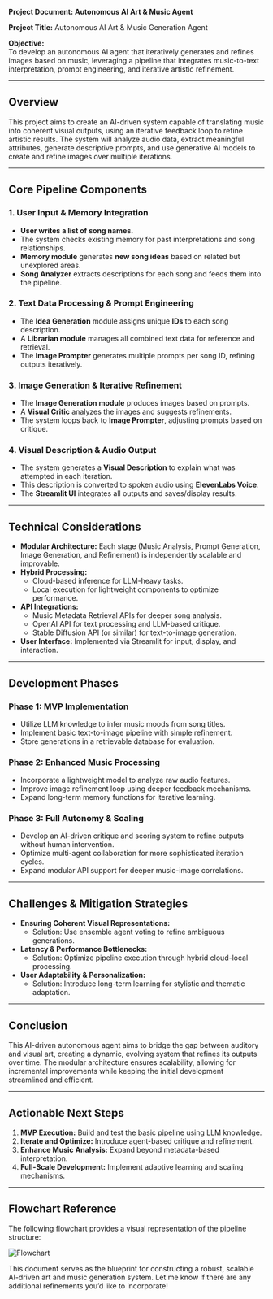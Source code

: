 **Project Document: Autonomous AI Art & Music Agent**

**Project Title:** Autonomous AI Art & Music Generation Agent

**Objective:**  
To develop an autonomous AI agent that iteratively generates and refines images based on music, leveraging a pipeline that integrates music-to-text interpretation, prompt engineering, and iterative artistic refinement.

---

## **Overview**
This project aims to create an AI-driven system capable of translating music into coherent visual outputs, using an iterative feedback loop to refine artistic results. The system will analyze audio data, extract meaningful attributes, generate descriptive prompts, and use generative AI models to create and refine images over multiple iterations.

---

## **Core Pipeline Components**

### **1. User Input & Memory Integration**
- **User writes a list of song names.**
- The system checks existing memory for past interpretations and song relationships.
- **Memory module** generates **new song ideas** based on related but unexplored areas.
- **Song Analyzer** extracts descriptions for each song and feeds them into the pipeline.

### **2. Text Data Processing & Prompt Engineering**
- The **Idea Generation** module assigns unique **IDs** to each song description.
- A **Librarian module** manages all combined text data for reference and retrieval.
- The **Image Prompter** generates multiple prompts per song ID, refining outputs iteratively.

### **3. Image Generation & Iterative Refinement**
- The **Image Generation module** produces images based on prompts.
- A **Visual Critic** analyzes the images and suggests refinements.
- The system loops back to **Image Prompter**, adjusting prompts based on critique.

### **4. Visual Description & Audio Output**
- The system generates a **Visual Description** to explain what was attempted in each iteration.
- This description is converted to spoken audio using **ElevenLabs Voice**.
- The **Streamlit UI** integrates all outputs and saves/display results.

---

## **Technical Considerations**
- **Modular Architecture:** Each stage (Music Analysis, Prompt Generation, Image Generation, and Refinement) is independently scalable and improvable.
- **Hybrid Processing:**
  - Cloud-based inference for LLM-heavy tasks.
  - Local execution for lightweight components to optimize performance.
- **API Integrations:** 
  - Music Metadata Retrieval APIs for deeper song analysis.
  - OpenAI API for text processing and LLM-based critique.
  - Stable Diffusion API (or similar) for text-to-image generation.
- **User Interface:** Implemented via Streamlit for input, display, and interaction.

---

## **Development Phases**
### **Phase 1: MVP Implementation**
- Utilize LLM knowledge to infer music moods from song titles.
- Implement basic text-to-image pipeline with simple refinement.
- Store generations in a retrievable database for evaluation.

### **Phase 2: Enhanced Music Processing**
- Incorporate a lightweight model to analyze raw audio features.
- Improve image refinement loop using deeper feedback mechanisms.
- Expand long-term memory functions for iterative learning.

### **Phase 3: Full Autonomy & Scaling**
- Develop an AI-driven critique and scoring system to refine outputs without human intervention.
- Optimize multi-agent collaboration for more sophisticated iteration cycles.
- Expand modular API support for deeper music-image correlations.

---

## **Challenges & Mitigation Strategies**
- **Ensuring Coherent Visual Representations:**
  - Solution: Use ensemble agent voting to refine ambiguous generations.
- **Latency & Performance Bottlenecks:**
  - Solution: Optimize pipeline execution through hybrid cloud-local processing.
- **User Adaptability & Personalization:**
  - Solution: Introduce long-term learning for stylistic and thematic adaptation.

---

## **Conclusion**
This AI-driven autonomous agent aims to bridge the gap between auditory and visual art, creating a dynamic, evolving system that refines its outputs over time. The modular architecture ensures scalability, allowing for incremental improvements while keeping the initial development streamlined and efficient.

---

## **Actionable Next Steps**
1. **MVP Execution:** Build and test the basic pipeline using LLM knowledge.
2. **Iterate and Optimize:** Introduce agent-based critique and refinement.
3. **Enhance Music Analysis:** Expand beyond metadata-based interpretation.
4. **Full-Scale Development:** Implement adaptive learning and scaling mechanisms.

---

## **Flowchart Reference**

The following flowchart provides a visual representation of the pipeline structure:

![Flowchart](attachment:/mnt/data/ozart_flowchart_01.jpeg)

This document serves as the blueprint for constructing a robust, scalable AI-driven art and music generation system. Let me know if there are any additional refinements you’d like to incorporate!

